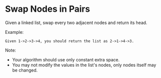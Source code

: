# Swap Nodes in Pairs

Given a linked list, swap every two adjacent nodes and return its head.

Example:

```text
Given 1->2->3->4, you should return the list as 2->1->4->3.
```

Note:

- Your algorithm should use only constant extra space.
- You may not modify the values in the list's nodes, only nodes itself may be changed.
